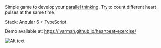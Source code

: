 Simple game to develop your [parallel thinking](https://en.wikipedia.org/wiki/Parallel_thinking). Try to count different heart pulses at the same time.

Stack: Angular 6 + TypeScript. 
 
Demo available at:
https://ivarmah.github.io/heartbeat-exercise/

![Alt text](https://www.dropbox.com/s/4kfyt7tuy80zwig/hearts.gif?raw=1 "Webcam bot")
